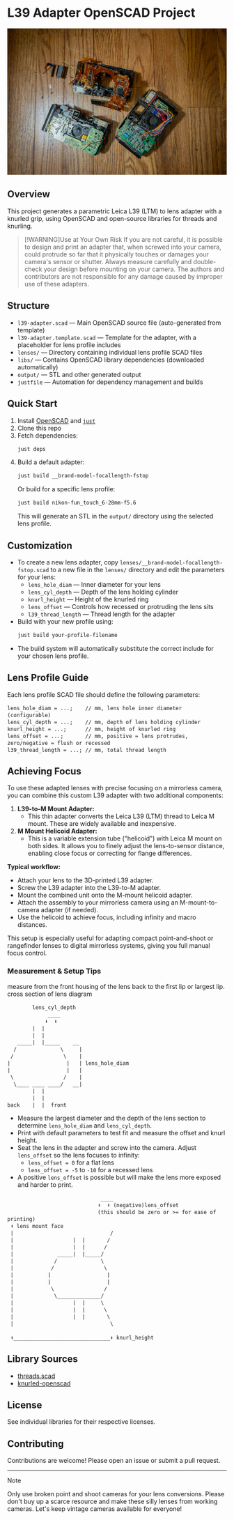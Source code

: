 # L39 Adapter OpenSCAD Project

![broken point and shoot cameras](/assets/cameras.jpg)

## Overview
This project generates a parametric Leica L39 (LTM) to lens adapter with a knurled grip, using OpenSCAD and open-source libraries for threads and knurling.

> [!WARNING]Use at Your Own Risk
> If you are not careful, it is possible to design and print an adapter that, when screwed into your camera, could protrude so far that it physically touches or damages your camera's sensor or shutter. Always measure carefully and double-check your design before mounting on your camera. The authors and contributors are not responsible for any damage caused by improper use of these adapters.

## Structure
- `l39-adapter.scad` — Main OpenSCAD source file (auto-generated from template)
- `l39-adapter.template.scad` — Template for the adapter, with a placeholder for lens profile includes
- `lenses/` — Directory containing individual lens profile SCAD files
- `libs/` — Contains OpenSCAD library dependencies (downloaded automatically)
- `output/` — STL and other generated output
- `justfile` — Automation for dependency management and builds

## Quick Start
1. Install [OpenSCAD](https://openscad.org/) and [`just`](https://just.systems/)
2. Clone this repo
3. Fetch dependencies:
   ```sh
   just deps
   ```
4. Build a default adapter:
   ```sh
   just build __brand-model-focallength-fstop
   ```
   Or build for a specific lens profile:
   ```sh
   just build nikon-fun_touch_6-28mm-f5.6
   ```
   This will generate an STL in the `output/` directory using the selected lens profile.

## Customization
- To create a new lens adapter, copy `lenses/__brand-model-focallength-fstop.scad` to a new file in the `lenses/` directory and edit the parameters for your lens:
  - `lens_hole_diam` — Inner diameter for your lens
  - `lens_cyl_depth` — Depth of the lens holding cylinder
  - `knurl_height` — Height of the knurled ring
  - `lens_offset` — Controls how recessed or protruding the lens sits
  - `l39_thread_length` — Thread length for the adapter
- Build with your new profile using:
  ```sh
  just build your-profile-filename
  ```
- The build system will automatically substitute the correct include for your chosen lens profile.

## Lens Profile Guide

Each lens profile SCAD file should define the following parameters:

```scad
lens_hole_diam = ...;    // mm, lens hole inner diameter (configurable)
lens_cyl_depth = ...;    // mm, depth of lens holding cylinder
knurl_height = ...;      // mm, height of knurled ring
lens_offset = ...;       // mm, positive = lens protrudes, zero/negative = flush or recessed
l39_thread_length = ...; // mm, total thread length
```

## Achieving Focus

To use these adapted lenses with precise focusing on a mirrorless camera, you can combine this custom L39 adapter with two additional components:

1. **L39-to-M Mount Adapter:**
   - This thin adapter converts the Leica L39 (LTM) thread to Leica M mount. These are widely available and inexpensive.
2. **M Mount Helicoid Adapter:**
   - This is a variable extension tube ("helicoid") with Leica M mount on both sides. It allows you to finely adjust the lens-to-sensor distance, enabling close focus or correcting for flange differences.

**Typical workflow:**
- Attach your lens to the 3D-printed L39 adapter.
- Screw the L39 adapter into the L39-to-M adapter.
- Mount the combined unit onto the M-mount helicoid adapter.
- Attach the assembly to your mirrorless camera using an M-mount-to-camera adapter (if needed).
- Use the helicoid to achieve focus, including infinity and macro distances.

This setup is especially useful for adapting compact point-and-shoot or rangefinder lenses to digital mirrorless systems, giving you full manual focus control.

### Measurement & Setup Tips

measure from the front housing of the lens back to the first lip or largest lip.
cross section of lens diagram

```
        lens_cyl_depth
             ____
            ⬇  ⬇
        |  |
        |  |
   _____|  |_____    __
  /              \     |
 /                \    |
|                  |   | lens_hole_diam
|                  |   |
 \                /    |
  \____ ____ ____/   __|
        |  | 
        |  | 
back    |  |  front 
```
- Measure the largest diameter and the depth of the lens section to determine `lens_hole_diam` and `lens_cyl_depth`.
- Print with default parameters to test fit and measure the offset and knurl height.
- Seat the lens in the adapter and screw into the camera. Adjust `lens_offset` so the lens focuses to infinity:
  - `lens_offset = 0` for a flat lens
  - `lens_offset = -5` to `-10` for a recessed lens
- A positive `lens_offset` is possible but will make the lens more exposed and harder to print.

```
                              ____
                             ⬇  ⬇ (negative)lens_offset 
                             (this should be zero or >= for ease of printing)
 ⬇ lens mount face
 |                               /
 |                   |  |       /
 |                   |  |      /
 |              _____|  |_____/
 |             /              \  
 |            /                \
 |           |                  |
 |           |                  |
 |            \                /
 |             \______________/
 |                   |  |     \
 |                   |  |      \
 |                   |  |       \
 |                               \      
                        
 ⬆_______________________________⬆ knurl_height
```

## Library Sources
- [threads.scad](https://github.com/rcolyer/threads-scad)
- [knurled-openscad](https://github.com/smkent/knurled-openscad)

## License
See individual libraries for their respective licenses.

## Contributing
Contributions are welcome! Please open an issue or submit a pull request.

---

> [!NOTE]
> Only use broken point and shoot cameras for your lens conversions. Please don't buy up a scarce resource and make these silly lenses from working cameras. Let's keep vintage cameras available for everyone!
